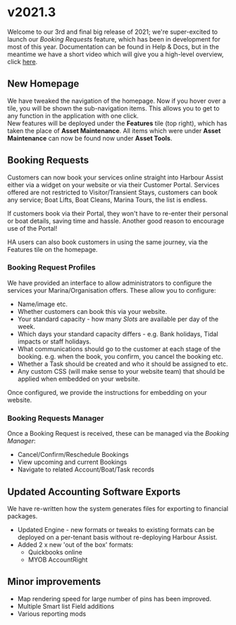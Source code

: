 # v2021.3 #

Welcome to our 3rd and final big release of 2021; we're super-excited to launch our *Booking Requests* feature, which has been in development for most of this year.  Documentation can be found in Help & Docs, but in the meantime we have a short video which will give you a high-level overview, click <a style="text-decoration:underline" href="https://bit.ly/3lk9BlH" target="_blank">here</a>.

## New Homepage ##

We have tweaked the navigation of the homepage.  Now if you hover over a tile, you will be shown the sub-navigation items.  This allows you to get to any function in the application with one click.  
New features will be deployed under the **Features** tile (top right), which has taken the place of **Asset Maintenance**.  All items which were under **Asset Maintenance** can now be found now under **Asset Tools**.

## Booking Requests ##

Customers can now book your services online straight into Harbour Assist either via a widget on your website or via their Customer Portal.  Services offered are not restricted to Visitor/Transient Stays, customers can book any service; Boat Lifts, Boat Cleans, Marina Tours, the list is endless.  

If customers book via their Portal, they won't have to re-enter their personal or boat details, saving time and hassle. Another good reason to encourage use of the Portal!

HA users can also book customers in using the same journey, via the Features tile on the homepage.

### Booking Request Profiles ###

We have provided an interface to allow administrators to configure the services your Marina/Organisation offers.  These allow you to configure:

- Name/image etc.
- Whether customers can book this via your website.
- Your standard capacity - how many *Slots* are available per day of the week.
- Which days your standard capacity differs - e.g. Bank holidays, Tidal impacts or staff holidays.
- What communications should go to the customer at each stage of the booking.  e.g. when the book, you confirm, you cancel the booking etc.
- Whether a Task should be created and who it should be assigned to etc.
- Any custom CSS (will make sense to your website team) that should be applied when embedded on your website.

Once configured, we provide the instructions for embedding on your website.

### Booking Requests Manager ###

Once a Booking Request is received, these can be managed via the *Booking Manager*:

- Cancel/Confirm/Reschedule Bookings
- View upcoming and current Bookings
- Navigate to related Account/Boat/Task records

## Updated Accounting Software Exports ##

We have re-written how the system generates files for exporting to financial packages.

- Updated Engine - new formats or tweaks to existing formats can be deployed on a per-tenant basis without re-deploying Harbour Assist.
- Added 2 x new 'out of the box' formats:
    - Quickbooks online
    - MYOB AccountRight

## Minor improvements ##

- Map rendering speed for large number of pins has been improved.
- Multiple Smart list Field additions
- Various reporting mods
